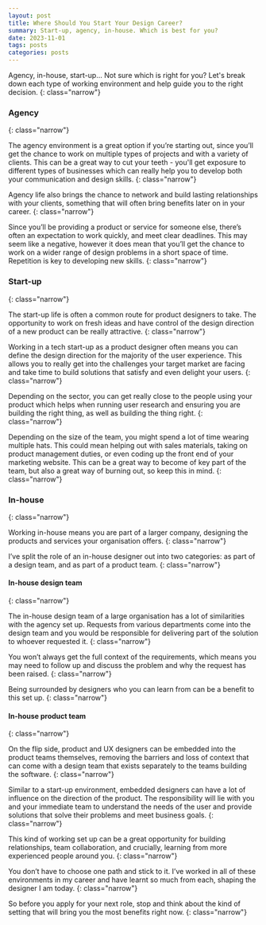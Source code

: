 ```yaml
---
layout: post
title: Where Should You Start Your Design Career?
summary: Start-up, agency, in-house. Which is best for you?
date: 2023-11-01
tags: posts
categories: posts
---
```


Agency, in-house, start-up... Not sure which is right for you? Let's break down each type of working environment and help guide you to the right decision.
{: class="narrow"}


### Agency
{: class="narrow"}

The agency environment is a great option if you’re starting out, since you’ll get the chance to work on multiple types of projects and with a variety of clients. This can be a great way to cut your teeth - you'll get exposure to different types of businesses which can really help you to develop both your communication and design skills.
{: class="narrow"}

Agency life also brings the chance to network and build lasting relationships with your clients, something that will often bring benefits later on in your career.
{: class="narrow"}

Since you’ll be providing a product or service for someone else, there’s often an expectation to work quickly, and meet clear deadlines. This may seem like a negative, however it does mean that you’ll get the chance to work on a wider range of design problems in a short space of time. Repetition is key to developing new skills.
{: class="narrow"}


### Start-up
{: class="narrow"}

The start-up life is often a common route for product designers to take. The opportunity to work on fresh ideas and have control of the design direction of a new product can be really attractive.
{: class="narrow"}

Working in a tech start-up as a product designer often means you can define the design direction for the majority of the user experience. This allows you to really get into the challenges your target market are facing and take time to build solutions that satisfy and even delight your users.
{: class="narrow"}

Depending on the sector, you can get really close to the people using your product which helps when running user research and ensuring you are building the right thing, as well as building the thing right.
{: class="narrow"}

Depending on the size of the team, you might spend a lot of time wearing multiple hats. This could mean helping out with sales materials, taking on product management duties, or even coding up the front end of your marketing website. This can be a great way to become of key part of the team, but also a great way of burning out, so keep this in mind.
{: class="narrow"}


### In-house
{: class="narrow"}

Working in-house means you are part of a larger company, designing the products and services your organisation offers.
{: class="narrow"}

I’ve split the role of an in-house designer out into two categories: as part of a design team, and as part of a product team.
{: class="narrow"}


#### In-house design team
{: class="narrow"}

The in-house design team of a large organisation has a lot of similarities with the agency set up. Requests from various departments come into the design team and you would be responsible for delivering part of the solution to whoever requested it.
{: class="narrow"}

You won’t always get the full context of the requirements, which means you may need to follow up and discuss the problem and why the request has been raised.
{: class="narrow"}

Being surrounded by designers who you can learn from can be a benefit to this set up.
{: class="narrow"}


#### In-house product team
{: class="narrow"}

On the flip side, product and UX designers can be embedded into the product teams themselves, removing the barriers and loss of context that can come with a design team that exists separately to the teams building the software.
{: class="narrow"}

Similar to a start-up environment, embedded designers can have a lot of influence on the direction of the product. The responsibility will lie with you and your immediate team to understand the needs of the user and provide solutions that solve their problems and meet business goals.
{: class="narrow"}

This kind of working set up can be a great opportunity for building relationships, team collaboration, and crucially, learning from more experienced people around you.
{: class="narrow"}

You don’t have to choose one path and stick to it. I’ve worked in all of these environments in my career and have learnt so much from each, shaping the designer I am today.
{: class="narrow"}

So before you apply for your next role, stop and think about the kind of setting that  will bring you the most benefits right now.
{: class="narrow"}